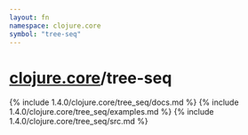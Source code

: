 ```yaml
---
layout: fn
namespace: clojure.core
symbol: "tree-seq"
---
```


# [clojure.core](../)/tree-seq

{% include 1.4.0/clojure.core/tree_seq/docs.md %}
{% include 1.4.0/clojure.core/tree_seq/examples.md %}
{% include 1.4.0/clojure.core/tree_seq/src.md %}

